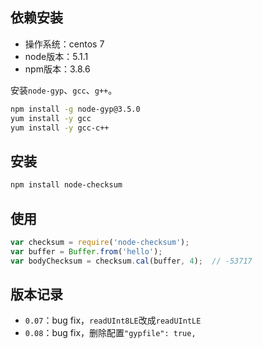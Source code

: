 ## 依赖安装

* 操作系统：centos 7
* node版本：5.1.1
* npm版本：3.8.6

安装`node-gyp`、`gcc`、`g++`。

```bash
npm install -g node-gyp@3.5.0
yum install -y gcc
yum install -y gcc-c++
```

## 安装

```bash
npm install node-checksum
```

## 使用

```js
var checksum = require('node-checksum');
var buffer = Buffer.from('hello');
var bodyChecksum = checksum.cal(buffer, 4);  // -53717
```

## 版本记录

* `0.07`：bug fix，`readUInt8LE`改成`readUIntLE`
* `0.08`：bug fix，删除配置`"gypfile": true,`